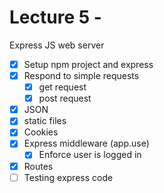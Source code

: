 # Lecture 5 - 

Express JS web server

* [x] Setup npm project and express
* [x] Respond to simple requests
  * [x] get request
  * [x] post request
* [x] JSON
* [x] static files
* [x] Cookies 
* [x] Express middleware (app.use)
  * [x] Enforce user is logged in
* [x] Routes
* [ ] Testing express code